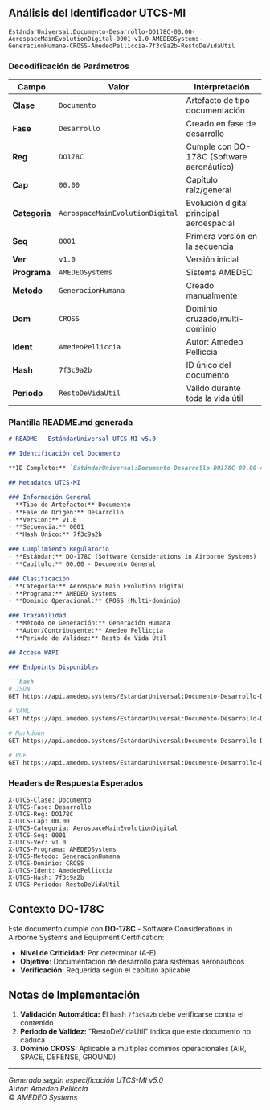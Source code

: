 ## **Análisis del Identificador UTCS-MI**

```
EstándarUniversal:Documento-Desarrollo-DO178C-00.00-AerospaceMainEvolutionDigital-0001-v1.0-AMEDEOSystems-GeneracionHumana-CROSS-AmedeoPelliccia-7f3c9a2b-RestoDeVidaUtil
```

### **Decodificación de Parámetros**

| Campo | Valor | Interpretación |
|-------|-------|----------------|
| **Clase** | `Documento` | Artefacto de tipo documentación |
| **Fase** | `Desarrollo` | Creado en fase de desarrollo |
| **Reg** | `DO178C` | Cumple con DO-178C (Software aeronáutico) |
| **Cap** | `00.00` | Capítulo raíz/general |
| **Categoria** | `AerospaceMainEvolutionDigital` | Evolución digital principal aeroespacial |
| **Seq** | `0001` | Primera versión en la secuencia |
| **Ver** | `v1.0` | Versión inicial |
| **Programa** | `AMEDEOSystems` | Sistema AMEDEO |
| **Metodo** | `GeneracionHumana` | Creado manualmente |
| **Dom** | `CROSS` | Dominio cruzado/multi-dominio |
| **Ident** | `AmedeoPelliccia` | Autor: Amedeo Pelliccia |
| **Hash** | `7f3c9a2b` | ID único del documento |
| **Periodo** | `RestoDeVidaUtil` | Válido durante toda la vida útil |

### **Plantilla README.md generada**

```markdown
# README - EstándarUniversal UTCS-MI v5.0

## Identificación del Documento

**ID Completo:** `EstándarUniversal:Documento-Desarrollo-DO178C-00.00-AerospaceMainEvolutionDigital-0001-v1.0-AMEDEOSystems-GeneracionHumana-CROSS-AmedeoPelliccia-7f3c9a2b-RestoDeVidaUtil`

## Metadatos UTCS-MI

### Información General
- **Tipo de Artefacto:** Documento
- **Fase de Origen:** Desarrollo
- **Versión:** v1.0
- **Secuencia:** 0001
- **Hash Único:** 7f3c9a2b

### Cumplimiento Regulatorio
- **Estándar:** DO-178C (Software Considerations in Airborne Systems)
- **Capítulo:** 00.00 - Documento General

### Clasificación
- **Categoría:** Aerospace Main Evolution Digital
- **Programa:** AMEDEO Systems
- **Dominio Operacional:** CROSS (Multi-dominio)

### Trazabilidad
- **Método de Generación:** Generación Humana
- **Autor/Contribuyente:** Amedeo Pelliccia
- **Periodo de Validez:** Resto de Vida Útil

## Acceso WAPI

### Endpoints Disponibles

```bash
# JSON
GET https://api.amedeo.systems/EstándarUniversal:Documento-Desarrollo-DO178C-00.00-AerospaceMainEvolutionDigital-0001-v1.0-AMEDEOSystems-GeneracionHumana-CROSS-AmedeoPelliccia-7f3c9a2b-RestoDeVidaUtil.json

# YAML
GET https://api.amedeo.systems/EstándarUniversal:Documento-Desarrollo-DO178C-00.00-AerospaceMainEvolutionDigital-0001-v1.0-AMEDEOSystems-GeneracionHumana-CROSS-AmedeoPelliccia-7f3c9a2b-RestoDeVidaUtil.yaml

# Markdown
GET https://api.amedeo.systems/EstándarUniversal:Documento-Desarrollo-DO178C-00.00-AerospaceMainEvolutionDigital-0001-v1.0-AMEDEOSystems-GeneracionHumana-CROSS-AmedeoPelliccia-7f3c9a2b-RestoDeVidaUtil.md

# PDF
GET https://api.amedeo.systems/EstándarUniversal:Documento-Desarrollo-DO178C-00.00-AerospaceMainEvolutionDigital-0001-v1.0-AMEDEOSystems-GeneracionHumana-CROSS-AmedeoPelliccia-7f3c9a2b-RestoDeVidaUtil.pdf
```

### Headers de Respuesta Esperados

```http
X-UTCS-Clase: Documento
X-UTCS-Fase: Desarrollo
X-UTCS-Reg: DO178C
X-UTCS-Cap: 00.00
X-UTCS-Categoria: AerospaceMainEvolutionDigital
X-UTCS-Seq: 0001
X-UTCS-Ver: v1.0
X-UTCS-Programa: AMEDEOSystems
X-UTCS-Metodo: GeneracionHumana
X-UTCS-Dominio: CROSS
X-UTCS-Ident: AmedeoPelliccia
X-UTCS-Hash: 7f3c9a2b
X-UTCS-Periodo: RestoDeVidaUtil
```

## Contexto DO-178C

Este documento cumple con **DO-178C** - Software Considerations in Airborne Systems and Equipment Certification:
- **Nivel de Criticidad:** Por determinar (A-E)
- **Objetivo:** Documentación de desarrollo para sistemas aeronáuticos
- **Verificación:** Requerida según el capítulo aplicable

## Notas de Implementación

1. **Validación Automática:** El hash `7f3c9a2b` debe verificarse contra el contenido
2. **Periodo de Validez:** "RestoDeVidaUtil" indica que este documento no caduca
3. **Dominio CROSS:** Aplicable a múltiples dominios operacionales (AIR, SPACE, DEFENSE, GROUND)

---

*Generado según especificación UTCS-MI v5.0*  
*Autor: Amedeo Pelliccia*  
*© AMEDEO Systems*
```
